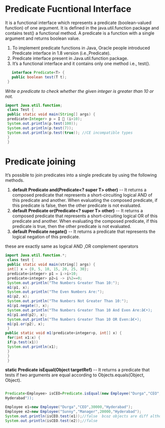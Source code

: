 # Predicate Fucntional Interface
It is a functional interface which represents a predicate (boolean-valued function) of one argument. 
It is defined in the java.util.function package and contains test() a functional method.
A predicate is a function with a single argument and returns boolean value.
1. To implement predicate functions in Java, Oracle people introduced Predicate interface in 1.8 version (i.e.,Predicate<T>).
2. Predicate interface present in Java.util.function package.
3. It’s a functional interface and it contains only one method i.e., test().

```java   
   interface Predicate<T> {
   public boolean test(T t);
 }
 ```
 
 *Write a predicate to check whether the given integer is greater than 10 or not.*

```java
import Java.util.function; 
 class Test { 
 public static void main(String[] args) { 
 predicate<Integer> p = I  (i>10); 
 System.out.println(p.test(100)); 
 System.out.println(p.test(7)); 
 System.out.println(p.test(true)); //CE incompatible types
 } 
 }
```
# Predicate joining
It’s possible to join predicates into a single predicate by using the following methods.
1. **default Predicate<T> and(Predicate<? super T> other)** -- It returns a composed predicate that represents a short-circuiting logical AND of this
 predicate and another. When evaluating the composed predicate, if this predicate is false, then the other predicate is not evaluated.
2. **default Predicate<T> or(Predicate<? super T> other)** -- It returns a composed predicate that represents a short-circuiting logical OR of this
 predicate and another. When evaluating the composed predicate, if this predicate is true, then the other predicate is not evaluated.
3. **default Predicate<T> negate()** -- It returns a predicate that represents the logical negation of this predicate.
   
these are exactly same as logical AND ,OR complement operators

```java
import Java.util.function.*; 
 class test { 
 public static void main(string[] args) { 
 int[] x = {0, 5, 10, 15, 20, 25, 30}; 
 predicate<integer> p1 = i->i>10; 
 predicate<integer> p2=i -> i%2==0; 
 System.out.println("The Numbers Greater Than 10:"); 
 m1(p1, x); 
 System.out.println("The Even Numbers Are:"); 
 m1(p2, x); 
 System.out.println("The Numbers Not Greater Than 10:"); 
 m1(p1.negate(), x); 
 System.out.println("The Numbers Greater Than 10 And Even Are:â€•); 
 m1(p1.and(p2), x); 
 System.out.println("The Numbers Greater Than 10 OR Even:â€•); 
 m1(p1.or(p2), x); 
 }
public static void m1(predicate<integer>p, int[] x) { 
 for(int x1:x) { 
 if(p.test(x1)) 
 System.out.println(x1); 
 } 
 } 
 }
```

 **static <T> Predicate<T> isEqual(Object targetRef)** -- It returns a predicate that tests if two arguments are equal according to 
 Objects.equals(Object, Object).

 ```java

Predicate<Employee> isCEO=Predicate.isEqual(new Employee("Durga","CEO",30000,"
Hyderabad")); 
 
 Employee e1=new Employee("Durga","CEO",30000,"Hyderabad"); 
 Employee e2=new Employee("Sunny","Manager",20000,"Hyderabad"); 
 System.out.println(isCEO.test(e1));//false  bcoz objects are diff although they have same values (it uses equals() method of Object class)
 System.out.println(isCEO.test(e2));//false
```
   
